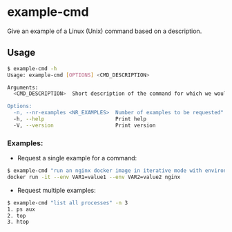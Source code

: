 # example-cmd

Give an example of a Linux (Unix) command based on a description.

## Usage

```bash
$ example-cmd -h
Usage: example-cmd [OPTIONS] <CMD_DESCRIPTION>

Arguments:
  <CMD_DESCRIPTION>  Short description of the command for which we would like an example. Example: list files which start with my_pic"

Options:
  -n, --nr-examples <NR_EXAMPLES>  Number of examples to be requested" [default: 1]
  -h, --help                       Print help
  -V, --version                    Print version
```

### Examples:

- Request a single example for a command:

```bash
$ example-cmd "run an nginx docker image in iterative mode with environment variables"
docker run -it --env VAR1=value1 --env VAR2=value2 nginx
```

- Request multiple examples:

```bash
$ example-cmd "list all processes" -n 3
1. ps aux
2. top
3. htop
```
